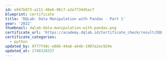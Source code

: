 ```yaml
---
id: e947b873-a211-48e6-98c7-a2e7734d5ac7
blueprint: certificate
title: 'DQLab: Data Manipulation with Pandas - Part 1'
year: '2022'
thumbnail: dqlab-data-manipulation-with-pandas.png
certificate_url: 'https://academy.dqlab.id/Certificate_check/result/DQLABINTP1GPCAGC/NONTRACK'
certificate_categories:
  - python
updated_by: 9777f40c-e866-44a6-a64b-1907a2ec929e
updated_at: 1748328337
---
```

